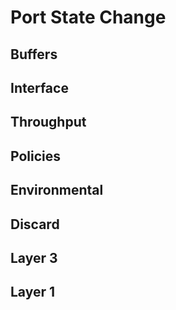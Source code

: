 # Port State Change
## Buffers
## Interface
## Throughput
## Policies
## Environmental
## Discard
## Layer 3
## Layer 1